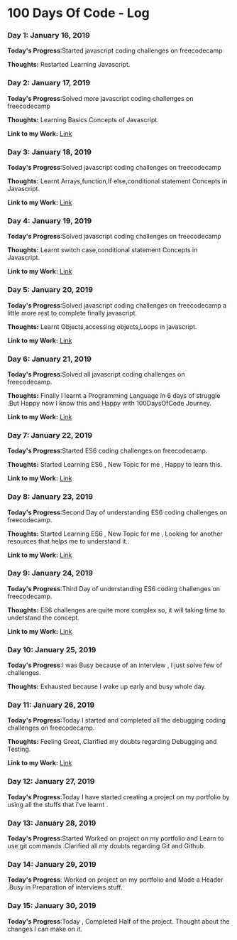 # 100 Days Of Code - Log

### Day 1: January 16, 2019 

**Today's Progress**:Started javascript coding challenges on freecodecamp

**Thoughts:** Restarted Learning Javascript.

### Day 2: January 17, 2019 

**Today's Progress**:Solved more javascript coding challenges on freecodecamp

**Thoughts:**  Learning  Basics Concepts of Javascript.

**Link to my Work:** [Link](https://www.freecodecamp.org/manpreetgujral9)

### Day 3: January 18, 2019 

**Today's Progress**:Solved javascript coding challenges on freecodecamp

**Thoughts:**  Learnt Arrays,function,If else,conditional statement Concepts in Javascript.

**Link to my Work:** [Link](https://www.freecodecamp.org/manpreetgujral9)

### Day 4: January 19, 2019 

**Today's Progress**:Solved javascript coding challenges on freecodecamp

**Thoughts:**  Learnt switch case,conditional statement Concepts in Javascript.

**Link to my Work:** [Link](https://www.freecodecamp.org/manpreetgujral9)

### Day 5: January 20, 2019 

**Today's Progress**:Solved javascript coding challenges on freecodecamp a little more rest to complete finally javascript.

**Thoughts:**  Learnt Objects,accessing objects,Loops in javascript.

**Link to my Work:** [Link](https://www.freecodecamp.org/manpreetgujral9)

### Day 6: January 21, 2019 

**Today's Progress**:Solved all javascript coding challenges on freecodecamp.

**Thoughts:**  Finally I learnt a Programming Language in 6 days of struggle .But Happy now I know this and Happy with 100DaysOfCode Journey. 

**Link to my Work:** [Link](https://www.freecodecamp.org/manpreetgujral9)

### Day 7: January 22, 2019 

**Today's Progress**:Started ES6 coding challenges on freecodecamp.

**Thoughts:**  Started Learning ES6 , New Topic for me , Happy to learn this. 

**Link to my Work:** [Link](https://www.freecodecamp.org/manpreetgujral9)

### Day 8: January 23, 2019 

**Today's Progress**:Second Day of understanding ES6 coding challenges on freecodecamp.

**Thoughts:**  Started Learning ES6 , New Topic for me , Looking for another resources that helps me to understand it.. 

**Link to my Work:** [Link](https://www.freecodecamp.org/manpreetgujral9)

### Day 9: January 24, 2019 

**Today's Progress**:Third Day of understanding ES6 coding challenges on freecodecamp.

**Thoughts:** ES6 challenges are quite more complex so, it will taking time to understand the concept.

**Link to my Work:** [Link](https://www.freecodecamp.org/manpreetgujral9)

### Day 10: January 25, 2019 

**Today's Progress**:I was Busy because of an interview , I just solve few of challenges.

**Thoughts:** Exhausted because I wake up early and busy whole day.

### Day 11: January 26, 2019 

**Today's Progress**:Today I started and completed all the debugging coding challenges on freecodecamp.

**Thoughts:** Feeling Great, Clarified my doubts regarding Debugging and Testing.

**Link to my Work:** [Link](https://www.freecodecamp.org/manpreetgujral9)

### Day 12: January 27, 2019 

**Today's Progress**:Today I have started creating a project on my portfolio by using all the stuffs that i've learnt .

### Day 13: January 28, 2019
**Today's Progress**:Started Worked on project on my portfolio and Learn to use git commands .Clarified all my doubts regarding Git and Github. 

### Day 14: January 29, 2019
**Today's Progress**: Worked on project on my portfolio and Made a Header .Busy in Preparation of interviews stuff. 

### Day 15: January 30, 2019
**Today's Progress**:Today , Completed Half of the project. Thought about the changes I can make on it.


